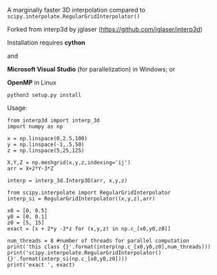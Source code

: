 A marginally faster 3D interpolation compared to `scipy.interpolate.RegularGridInterpolator()`

Forked from interp3d by jglaser (https://github.com/jglaser/interp3d)

Installation 
requires **cython** 

and 

**Microsoft Visual Studio** (for parallelization) in Windows; or

**OpenMP** in Linux

```
python3 setup.py install
```

Usage:

```
from interp3d import interp_3d
import numpy as np

x = np.linspace(0,2.5,100)
y = np.linspace(-1,.5,50)
z = np.linspace(5,25,125)

X,Y,Z = np.meshgrid(x,y,z,indexing='ij')
arr = X+2*Y-3*Z

interp = interp_3d.Interp3D(arr, x,y,z)

from scipy.interpolate import RegularGridInterpolator
interp_si = RegularGridInterpolator((x,y,z),arr)

x0 = [0, 0.5]
y0 = [0, 0.1]
z0 = [5, 15]
exact = [x + 2*y -3*z for (x,y,z) in np.c_[x0,y0,z0]]

num_threads = 8 #number of threads for parallel computation
print('this class {}'.format(interp(np.c_[x0,y0,z0],num_threads)))
print('scipy.interpolate.RegularGridInterpolator() {}'.format(interp_si(np.c_[x0,y0,z0])))
print('exact ', exact)
```
